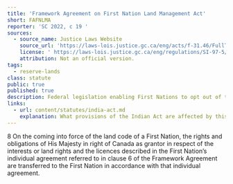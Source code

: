```yaml
---
title: 'Framework Agreement on First Nation Land Management Act'
short: FAFNLMA
reporter: 'SC 2022, c 19 '
sources:
  - source_name: Justice Laws Website
    source_url: 'https://laws-lois.justice.gc.ca/eng/acts/f-31.46/FullText.html'
    license: ' https://laws-lois.justice.gc.ca/eng/regulations/SI-97-5/page-1.html'
    attribution: Not an official version.
tags:
  - reserve-lands
class: statute
public: true
published: true
description: Federal legislation enabling First Nations to opt out of the lands-related provisions of the Indian Act. 
links:
  - url: content/statutes/india-act.md
    explanation: What provisions of the Indian Act are affected by this legislation when a First Nation decides to develop its own Land Code? 
---
```


8 On the coming into force of the land code of a First Nation, the rights and obligations of His Majesty in right of Canada as grantor in respect of the interests or land rights and the licences described in the First Nation’s individual agreement referred to in clause 6 of the Framework Agreement are transferred to the First Nation in accordance with that individual agreement.